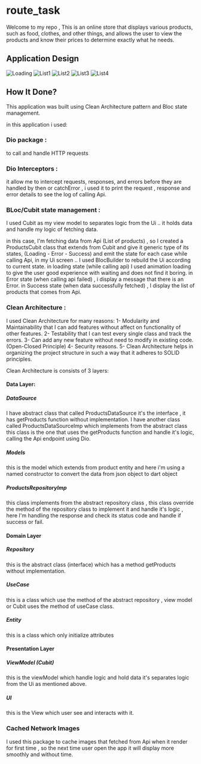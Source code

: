 # route_task

Welcome to my repo , This is an online store that displays various products, such as food, clothes,
and other things, and allows the user to view the products and know their prices to determine
exactly what he needs.

## Application Design

![Loading](assets/screens/loading_products.jpeg) ![List1](assets/screens/list_1.jpeg)
![List2](assets/screens/list_2.jpeg) ![List3](assets/screens/list_3.jpeg) ![List4](assets/screens/list_4.jpeg)

## How It Done?

This application was built using Clean Architecture pattern and Bloc state management.

in this application i used:

### Dio package :

to call and handle HTTP requests

### Dio Interceptors :

it allow me to intercept requests, responses, and errors before they are handled
by then or catchError , i used it to print the request , response and error details to see the log
of calling Api.

### BLoc/Cubit state management :

I used Cubit as my view model to separates logic from the Ui .. it holds data and handle my logic of
fetching data.

in this case, I'm fetching data from Api (List of products) ,
so I created a ProductsCubit class that extends from Cubit and give it generic type of its states,
(Loading - Error - Success) and emit the state for each case while
calling Api,
in my Ui screen ..
I used BlocBuilder to rebuild the Ui according to current state.
in loading state (while calling api) I used animation loading to give the user
good experience with waiting and does not find it boring.
in Error state (when calling api failed) , i display a message that there is an Error.
in Success state (when data successfully fetched) , I display the list of products that comes from
Api.

### Clean Architecture :

I used Clean Architecture for many reasons:
1- Modularity and Maintainability that I can add features without affect on functionality of other
features.
2- Testability that I can test every single class and track the errors.
3- Can add any new feature without need to modify in existing code. (Open-Closed Principle)
4- Security reasons.
5- Clean Architecture helps in organizing the project structure in such a way that it adheres to
SOLID principles.

Clean Architecture is consists of 3 layers:

#### Data Layer:

##### DataSource

I have abstract class that called ProductsDataSource
it's the interface , it has getProducts function without implementation.
I have another class called ProductsDataSourceImp which implements from the abstract class
this class is the one that uses the getProducts function and handle it's logic,
calling the Api endpoint using Dio.

##### Models

this is the model which extends from product entity and here i'm using a named constructor to
convert the data from json object to dart object

##### ProductsRepositoryImp

this class implements from the abstract repository class , this class override the method of the
repository class to implement it and handle it's logic ,
here I'm handling the response and check its status code and handle if success or fail.

#### Domain Layer

##### Repository

this is the abstract class (interface) which has a method getProducts without implementation.

##### UseCase

this is a class which use the method of the abstract repository ,
view model or Cubit uses the method of useCase class.

##### Entity

this is a class which only initialize attributes

#### Presentation Layer

##### ViewModel (Cubit)

this is the viewModel which handle logic and hold data
it's separates logic from the Ui as mentioned above.

##### UI

this is the View which user see and interacts with it.

### Cached Network Images

I used this package to cache images that fetched from Api when it render for first time ,
so the next time user open the app it will display more smoothly and without time.











